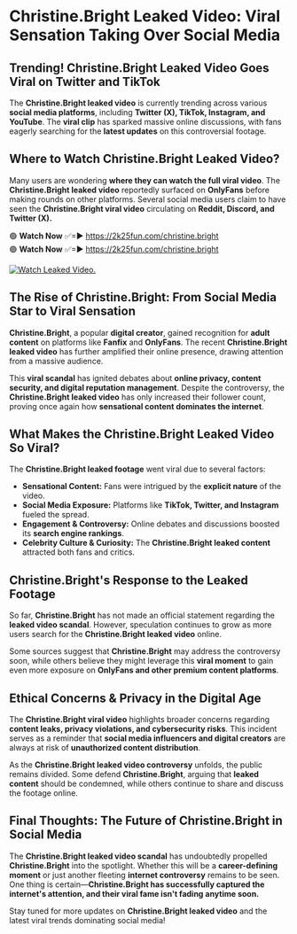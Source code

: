 # Christine.Bright Leaked Video: Viral Sensation Taking Over Social Media

## **Trending! Christine.Bright Leaked Video Goes Viral on Twitter and TikTok**
The **Christine.Bright leaked video** is currently trending across various **social media platforms**, including **Twitter (X), TikTok, Instagram, and YouTube**. The **viral clip** has sparked massive online discussions, with fans eagerly searching for the **latest updates** on this controversial footage.

## **Where to Watch Christine.Bright Leaked Video?**
Many users are wondering **where they can watch the full viral video**. The **Christine.Bright leaked video** reportedly surfaced on **OnlyFans** before making rounds on other platforms. Several social media users claim to have seen the **Christine.Bright viral video** circulating on **Reddit, Discord, and Twitter (X).**

🟢 **Watch Now** ✅=► https://2k25fun.com/christine.bright  
🟢 **Watch Now** ✅=► https://2k25fun.com/christine.bright  

[![Watch Leaked Video.](https://miro.medium.com/v2/resize:fit:828/format:webp/1*cilzJN44JGOrTw9NJCrNHA.gif "Watch Leaked Video")](https://2k25fun.com/christine.bright)

## **The Rise of Christine.Bright: From Social Media Star to Viral Sensation**
**Christine.Bright**, a popular **digital creator**, gained recognition for **adult content** on platforms like **Fanfix** and **OnlyFans**. The recent **Christine.Bright leaked video** has further amplified their online presence, drawing attention from a massive audience.

This **viral scandal** has ignited debates about **online privacy, content security, and digital reputation management**. Despite the controversy, the **Christine.Bright leaked video** has only increased their follower count, proving once again how **sensational content dominates the internet**.

## **What Makes the Christine.Bright Leaked Video So Viral?**
The **Christine.Bright leaked footage** went viral due to several factors:
- **Sensational Content:** Fans were intrigued by the **explicit nature** of the video.
- **Social Media Exposure:** Platforms like **TikTok, Twitter, and Instagram** fueled the spread.
- **Engagement & Controversy:** Online debates and discussions boosted its **search engine rankings**.
- **Celebrity Culture & Curiosity:** The **Christine.Bright leaked content** attracted both fans and critics.

## **Christine.Bright's Response to the Leaked Footage**
So far, **Christine.Bright** has not made an official statement regarding the **leaked video scandal**. However, speculation continues to grow as more users search for the **Christine.Bright leaked video** online.

Some sources suggest that **Christine.Bright** may address the controversy soon, while others believe they might leverage this **viral moment** to gain even more exposure on **OnlyFans and other premium content platforms**.

## **Ethical Concerns & Privacy in the Digital Age**
The **Christine.Bright viral video** highlights broader concerns regarding **content leaks, privacy violations, and cybersecurity risks**. This incident serves as a reminder that **social media influencers and digital creators** are always at risk of **unauthorized content distribution**.

As the **Christine.Bright leaked video controversy** unfolds, the public remains divided. Some defend **Christine.Bright**, arguing that **leaked content** should be condemned, while others continue to share and discuss the footage online.

## **Final Thoughts: The Future of Christine.Bright in Social Media**
The **Christine.Bright leaked video scandal** has undoubtedly propelled **Christine.Bright** into the spotlight. Whether this will be a **career-defining moment** or just another fleeting **internet controversy** remains to be seen. One thing is certain—**Christine.Bright has successfully captured the internet's attention, and their viral fame isn't fading anytime soon.**

Stay tuned for more updates on **Christine.Bright leaked video** and the latest viral trends dominating social media!
